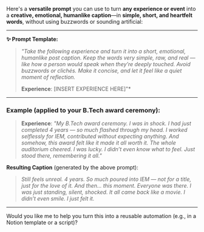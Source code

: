 Here's a **versatile prompt** you can use to turn **any experience or event** into a **creative, emotional, humanlike caption**—in **simple, short, and heartfelt words**, without using buzzwords or sounding artificial:

---

**✨ Prompt Template:**

> *"Take the following experience and turn it into a short, emotional, humanlike post caption. Keep the words very simple, raw, and real — like how a person would speak when they’re deeply touched. Avoid buzzwords or clichés. Make it concise, and let it feel like a quiet moment of reflection.*
>
> **Experience**: \[INSERT EXPERIENCE HERE]"\*

---

### Example (applied to your B.Tech award ceremony):

> **Experience**:
> *"My B.Tech award ceremony. I was in shock. I had just completed 4 years — so much flashed through my head. I worked selflessly for IEM, contributed without expecting anything. And somehow, this award felt like it made it all worth it. The whole auditorium cheered. I was lucky. I didn’t even know what to feel. Just stood there, remembering it all."*

**Resulting Caption** (generated by the above prompt):

> *Still feels unreal. 4 years. So much poured into IEM — not for a title, just for the love of it. And then... this moment. Everyone was there. I was just standing, silent, shocked. It all came back like a movie. I didn’t even smile. I just felt it.*

---

Would you like me to help you turn this into a reusable automation (e.g., in a Notion template or a script)?
